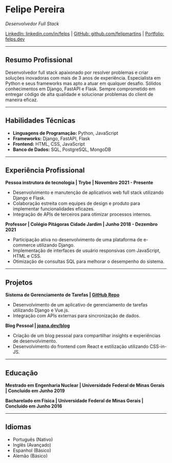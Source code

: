 # Felipe Pereira
*Desenvolvedor Full Stack*

[LinkedIn: linkedin.com/in/felps](https://www.linkedin.com/in/felps) | [GitHub: github.com/felipmartins](https://github.com/joana-dev) | [Portfolio: felps.dev](https://felps.me)

---

## Resumo Profissional

Desenvolvedor full stack apaixonado por resolver problemas e criar soluções inovadoras com mais de 3 anos de experiência. Especialista em Python e seus frameworks mas apto a atuar em qualquer desafio. Sólidos conhecimentos em Django, FastAPI e Flask. Sempre comprometido em entregar código de alta qualidade e solucionar problemas do client de maneira eficaz.

---

## Habilidades Técnicas

- **Linguagens de Programação:** Python, JavaScript
- **Frameworks:** Django, FastAPI, Flask
- **Frontend:** HTML, CSS, JavaScript
- **Banco de Dados:** SQL, PostgreSQL, MongoDB

---

## Experiência Profissional

**Pessoa instrutora de tecnologia | Trybe | Novembro 2021 - Presente**
- Desenvolvimento e manutenção de aplicativos web full stack utilizando Django e Flask.
- Colaboração estreita com equipes de design e produto para implementar funcionalidades eficazes.
- Integração de APIs de terceiros para otimizar processos internos.

**Professor | Colégio Pitágoras Cidade Jardim | Junho 2018 - Dezembro 2021**
- Participação ativa no desenvolvimento de uma plataforma de e-commerce utilizando Django.
- Implementação de interfaces de usuário responsivas com JavaScript, HTML e CSS.
- Otimização de consultas SQL para melhorar o desempenho do sistema.

---

## Projetos

**Sistema de Gerenciamento de Tarefas | [GitHub Repo](https://github.com/joana-dev/task-manager)**
- Desenvolvimento de um aplicativo de gerenciamento de tarefas utilizando Django e Vue.js.
- Integração com APIs externas para sincronização de dados.

**Blog Pessoal | [joana.dev/blog](https://joana.dev/blog)**
- Criação de um blog pessoal para compartilhar insights e experiências de desenvolvimento.
- Desenvolvimento do frontend com React e estilização utilizando CSS-in-JS.

---

## Educação

**Mestrado em Engenharia Nuclear | Universidade Federal de Minas Gerais | Concluído em Junho 2019**

**Bacharelado em Física | Universidade Federal de Minas Gerais | Concluído em Junho 2016**

---

## Idiomas

- Português (Nativo)
- Inglês (Avançado)
- Espanhol (Básico)
- Alemão (Básico)
